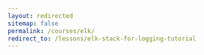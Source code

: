```yaml
---
layout: redirected
sitemap: false
permalink: /courses/elk/
redirect_to: /lessons/elk-stack-for-logging-tutorial
---
```

